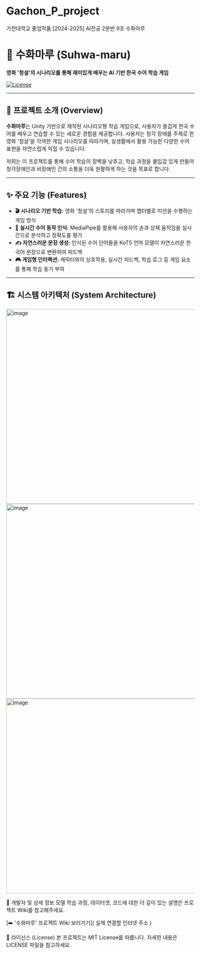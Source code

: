 # Gachon_P_project
가천대학교 졸업작품 [2024-2025] AI전공 2분반 9조 수화마루



# 🤟 수화마루 (Suhwa-maru)


**영화 '청설'의 시나리오를 통해 재미있게 배우는 AI 기반 한국 수어 학습 게임**


[![License](https://img.shields.io/badge/license-MIT-blue.svg)](LICENSE)


---


## 📖 프로젝트 소개 (Overview)


**수화마루**는 Unity 기반으로 제작된 시나리오형 학습 게임으로, 사용자가 즐겁게 한국 수어를 배우고 연습할 수 있는 새로운 경험을 제공합니다. 사용자는 청각 장애를 주제로 한 영화 '청설'을 각색한 게임 시나리오를 따라가며, 실생활에서 활용 가능한 다양한 수어 표현을 자연스럽게 익힐 수 있습니다.


저희는 이 프로젝트를 통해 수어 학습의 장벽을 낮추고, 학습 과정을 몰입감 있게 만들어 청각장애인과 비장애인 간의 소통을 더욱 원활하게 하는 것을 목표로 합니다.


---


## ✨ 주요 기능 (Features)


- **🎬 시나리오 기반 학습:** 영화 '청설'의 스토리를 따라가며 챕터별로 미션을 수행하는 게임 방식
- **🤖 실시간 수어 동작 인식:** MediaPipe를 활용해 사용자의 손과 상체 움직임을 실시간으로 분석하고 정확도를 평가
- **✍️ 자연스러운 문장 생성:** 인식된 수어 단어들을 KoT5 언어 모델이 자연스러운 한국어 문장으로 변환하여 피드백
- **🎮 게임형 인터랙션:** 캐릭터와의 상호작용, 실시간 피드백, 학습 로그 등 게임 요소를 통해 학습 동기 부여


---


## 🏗️ 시스템 아키텍처 (System Architecture)


<img width="520" alt="image" src="https://github.com/user-attachments/assets/960885fc-cb74-45f5-b51d-34978c90bbcb" />


<img width="520" alt="image" src="https://github.com/user-attachments/assets/e7d62413-8db9-4aba-88d9-1a9e4fd518ca" />


<img width="520" alt="image" src="https://github.com/user-attachments/assets/69699f8f-4cce-4fd9-a79d-da6faf11c330" />



🔗 개발자 및 상세 정보
모델 학습 과정, 데이터셋, 코드에 대한 더 깊이 있는 설명은 프로젝트 Wiki를 참고해주세요.

[➡️ '수화마루' 프로젝트 Wiki 보러가기]( 실제 연결할 인터넷 주소 )


📄 라이선스 (License)
본 프로젝트는 MIT License를 따릅니다. 자세한 내용은 LICENSE 파일을 참고하세요.
